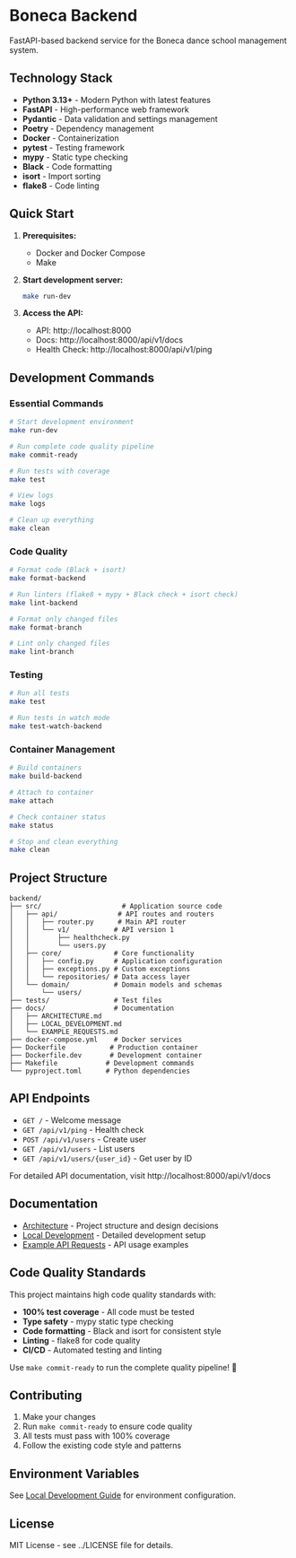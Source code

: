 # Boneca Backend

FastAPI-based backend service for the Boneca dance school management system.

## Technology Stack

- **Python 3.13+** - Modern Python with latest features
- **FastAPI** - High-performance web framework
- **Pydantic** - Data validation and settings management
- **Poetry** - Dependency management
- **Docker** - Containerization
- **pytest** - Testing framework
- **mypy** - Static type checking
- **Black** - Code formatting
- **isort** - Import sorting
- **flake8** - Code linting

## Quick Start

1. **Prerequisites:**
   - Docker and Docker Compose
   - Make

2. **Start development server:**
   ```bash
   make run-dev
   ```

3. **Access the API:**
   - API: http://localhost:8000
   - Docs: http://localhost:8000/api/v1/docs
   - Health Check: http://localhost:8000/api/v1/ping

## Development Commands

### Essential Commands
```bash
# Start development environment
make run-dev

# Run complete code quality pipeline
make commit-ready

# Run tests with coverage
make test

# View logs
make logs

# Clean up everything
make clean
```

### Code Quality
```bash
# Format code (Black + isort)
make format-backend

# Run linters (flake8 + mypy + Black check + isort check)
make lint-backend

# Format only changed files
make format-branch

# Lint only changed files
make lint-branch
```

### Testing
```bash
# Run all tests
make test

# Run tests in watch mode
make test-watch-backend
```

### Container Management
```bash
# Build containers
make build-backend

# Attach to container
make attach

# Check container status
make status

# Stop and clean everything
make clean
```

## Project Structure

```
backend/
├── src/                    # Application source code
│   ├── api/               # API routes and routers
│   │   ├── router.py      # Main API router
│   │   └── v1/           # API version 1
│   │       ├── healthcheck.py
│   │       └── users.py
│   ├── core/             # Core functionality
│   │   ├── config.py     # Application configuration
│   │   ├── exceptions.py # Custom exceptions
│   │   └── repositories/ # Data access layer
│   └── domain/           # Domain models and schemas
│       └── users/
├── tests/                # Test files
├── docs/                 # Documentation
│   ├── ARCHITECTURE.md
│   ├── LOCAL_DEVELOPMENT.md
│   └── EXAMPLE_REQUESTS.md
├── docker-compose.yml    # Docker services
├── Dockerfile           # Production container
├── Dockerfile.dev       # Development container
├── Makefile            # Development commands
└── pyproject.toml      # Python dependencies
```

## API Endpoints

- `GET /` - Welcome message
- `GET /api/v1/ping` - Health check
- `POST /api/v1/users` - Create user
- `GET /api/v1/users` - List users
- `GET /api/v1/users/{user_id}` - Get user by ID

For detailed API documentation, visit http://localhost:8000/api/v1/docs

## Documentation

- [Architecture](docs/ARCHITECTURE.md) - Project structure and design decisions
- [Local Development](docs/LOCAL_DEVELOPMENT.md) - Detailed development setup
- [Example API Requests](docs/EXAMPLE_REQUESTS.md) - API usage examples

## Code Quality Standards

This project maintains high code quality standards with:

- **100% test coverage** - All code must be tested
- **Type safety** - mypy static type checking
- **Code formatting** - Black and isort for consistent style
- **Linting** - flake8 for code quality
- **CI/CD** - Automated testing and linting

Use `make commit-ready` to run the complete quality pipeline! 🦸

## Contributing

1. Make your changes
2. Run `make commit-ready` to ensure code quality
3. All tests must pass with 100% coverage
4. Follow the existing code style and patterns

## Environment Variables

See [Local Development Guide](docs/LOCAL_DEVELOPMENT.md) for environment configuration.

## License

MIT License - see ../LICENSE file for details.